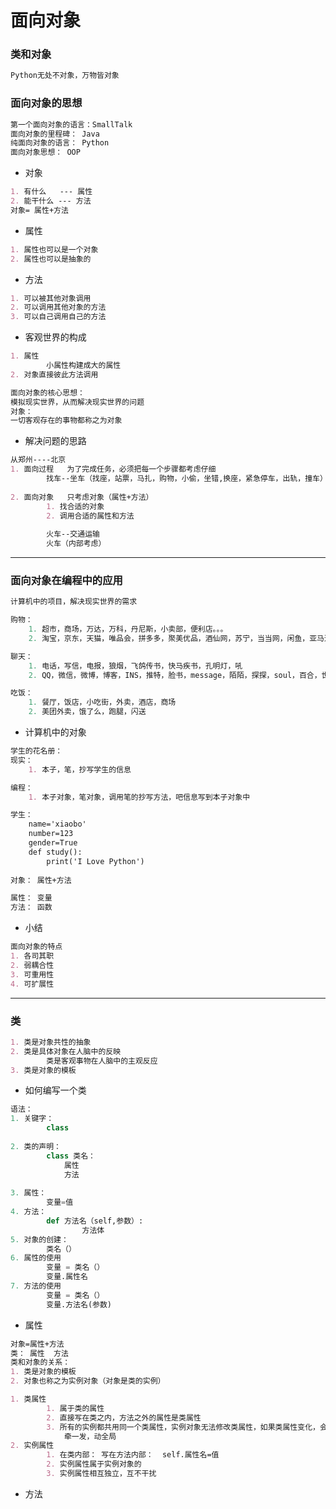 # 面向对象

### 类和对象

~~~markdown
Python无处不对象，万物皆对象
~~~

### 面向对象的思想

~~~markdown
第一个面向对象的语言：SmallTalk
面向对象的里程碑： Java
纯面向对象的语言： Python
面向对象思想： OOP  
~~~

* 对象

~~~markdown
1. 有什么   --- 属性
2. 能干什么 --- 方法
对象= 属性+方法
~~~

* 属性

~~~markdown
1. 属性也可以是一个对象
2. 属性也可以是抽象的
~~~

* 方法

~~~markdown
1. 可以被其他对象调用
2. 可以调用其他对象的方法
3. 可以自己调用自己的方法
~~~

* 客观世界的构成

~~~markdown
1. 属性
		小属性构建成大的属性
2. 对象直接彼此方法调用

面向对象的核心思想：
模拟现实世界，从而解决现实世界的问题
对象：
一切客观存在的事物都称之为对象
~~~

* 解决问题的思路

~~~markdown
从郑州----北京
1. 面向过程   为了完成任务，必须把每一个步骤都考虑仔细
		找车--坐车（找座，站票，马扎，购物，小偷，坐错,换座，紧急停车，出轨，撞车）（郑州东-鹤壁-安阳-邯郸-石家庄-保定-北京西）--下车
		
2. 面向对象   只考虑对象（属性+方法）
		1. 找合适的对象
		2. 调用合适的属性和方法
		
		火车--交通运输 
		火车（内部考虑）
~~~

---

### 面向对象在编程中的应用

~~~python
计算机中的项目，解决现实世界的需求

购物：
	1. 超市，商场，万达，万科，丹尼斯，小卖部，便利店。。。
    2. 淘宝，京东，天猫，唯品会，拼多多，聚美优品，酒仙网，苏宁，当当网，闲鱼，亚马逊，得物，nice，阿里巴巴

聊天：
	1. 电话，写信，电报，狼烟，飞鸽传书，快马疾书，孔明灯，吼
    2. QQ，微信，微博，博客，INS，推特，脸书，message，陌陌，探探，soul，百合，世纪佳缘

吃饭： 
	1. 餐厅，饭店，小吃街，外卖，酒店，商场
    2. 美团外卖，饿了么，跑腿，闪送
~~~

* 计算机中的对象

~~~markdown
学生的花名册：
现实：
	1. 本子，笔，抄写学生的信息

编程： 
	1. 本子对象，笔对象，调用笔的抄写方法，吧信息写到本子对象中

学生：
	name='xiaobo'
	number=123
	gender=True
	def study():
		print('I Love Python')
		
对象： 属性+方法

属性： 变量
方法： 函数
~~~

* 小结

~~~markdown
面向对象的特点
1. 各司其职
2. 弱耦合性
3. 可重用性
4. 可扩展性
~~~

---

### 类

~~~markdown
1. 类是对象共性的抽象
2. 类是具体对象在人脑中的反映
		类是客观事物在人脑中的主观反应
3. 类是对象的模板
~~~

* 如何编写一个类

~~~python
语法：
1. 关键字： 
		class 
    
2. 类的声明：
		class 类名：
    		属性
        	方法															
            
3. 属性：
		变量=值
4. 方法： 
		def 方法名（self,参数）:
        		方法体
5. 对象的创建： 
		类名（）   
6. 属性的使用
		变量 = 类名（）
    	变量.属性名
7. 方法的使用
		变量 = 类名（）
    	变量.方法名(参数)
~~~

* 属性

~~~markdown
对象=属性+方法
类： 属性  方法
类和对象的关系：
1. 类是对象的模板
2. 对象也称之为实例对象（对象是类的实例）

1. 类属性
		1. 属于类的属性
		2. 直接写在类之内，方法之外的属性是类属性
		3. 所有的实例都共用同一个类属性，实例对象无法修改类属性，如果类属性变化，会影响所有对象
			牵一发，动全局
2. 实例属性
		1. 在类内部： 写在方法内部：  self.属性名=值
		2. 实例属性属于实例对象的
		3. 实例属性相互独立，互不干扰
~~~

* 方法

~~~markdown

~~~





























